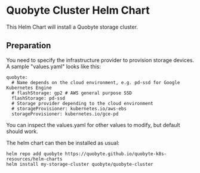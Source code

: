 # Quobyte Cluster Helm Chart

This Helm Chart will install a Quobyte storage cluster.

## Preparation

You need to specify the infrastructure provider to provision 
storage devices. A sample "values.yaml" looks like this:

``` 
quobyte:
  # Name depends on the cloud environment, e.g. pd-ssd for Google Kubernetes Engine
  # flashStorage: gp2 # AWS general purpose SSD
  flashStorage: pd-ssd
  # Storage provider depending to the cloud environment
  # storageProvisioner: kubernetes.io/aws-ebs 
  storageProvisioner: kubernetes.io/gce-pd

``` 

You can inspect the values.yaml for other values to modify, but default should work.

The helm chart can then be installed as usual:

``` 
helm repo add quobyte https://quobyte.github.io/quobyte-k8s-resources/helm-charts
helm install my-storage-cluster quobyte/quobyte-cluster
``` 


